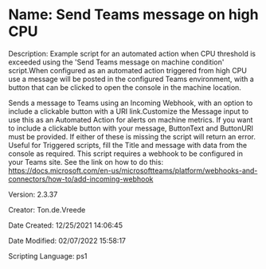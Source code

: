 ﻿# Name: Send Teams message on high CPU

Description: Example script for an automated action when CPU threshold is exceeded using the 'Send Teams message on machine condition' script.When configured as an automated action triggered from high CPU use a message will be posted in the configured Teams environment, with a button that can be clicked to open the console in the machine location.

Sends a message to Teams using an Incoming Webhook, with an option to include a clickable button with a URI link.Customize the Message input to use this as an Automated Action for alerts on machine metrics.
If you want to include a clickable button with your message, ButtonText and ButtonURI must be provided. If either of these is missing the script will return an error.
Useful for Triggered scripts, fill the Title and message with data from the console as required.
This script requires a webhook to be configured in your Teams site. See the link on how to do this: https://docs.microsoft.com/en-us/microsoftteams/platform/webhooks-and-connectors/how-to/add-incoming-webhook

Version: 2.3.37

Creator: Ton.de.Vreede

Date Created: 12/25/2021 14:06:45

Date Modified: 02/07/2022 15:58:17

Scripting Language: ps1

